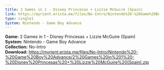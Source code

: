 ```yaml
---
title: 2 Games in 1 - Disney Princesas + Lizzie McGuire (Spain)
link: https://myrient.erista.me/files/No-Intro/Nintendo%20-%20Game%20Boy%20Advance/2%20Games%20in%201%20-%20Disney%20Princesas%20+%20Lizzie%20McGuire%20(Spain).zip
type: single1
System: Nintendo - Game Boy Advance
---
```

<b>Game:</b> 2 Games in 1 - Disney Princesas + Lizzie McGuire (Spain)<br>
<b>System:</b> Nintendo - Game Boy Advance<br>
<b>Collection:</b> No-Intro<br>
<b>Download:</b> https://myrient.erista.me/files/No-Intro/Nintendo%20-%20Game%20Boy%20Advance/2%20Games%20in%201%20-%20Disney%20Princesas%20+%20Lizzie%20McGuire%20(Spain).zip
